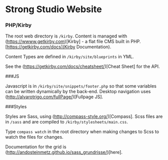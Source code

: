 Strong Studio Website
===

### PHP/Kirby

The root web directory is `/kirby`.
Content is managed with (https://wwww.getkirby.com)[Kirby] - a flat file CMS built in PHP.
[https://getkirby.com/docs](Kirby Documentation).

Content Types are defined in `/kirby/site/blueprints` in YML.

See the (https://getkirby.com/docs/cheatsheet/)[Cheat Sheet] for the API.


###JS

Javascript is in `/kirby/site/snippets/footer.php` so that some variables can be written dynamically by the back-end.
Desktop navigation uses (http://alvarotrigo.com/fullPage/)[Fullpage JS].


###Styles

Styles are Sass, using (http://compass-style.org/)[Compass]. Scss files are in `/sass` and are compiled to `/kirby/stylesheets/main.css`.

Type `compass watch` in the root directory when making changes to Scss to watch the files for changes.

Documentation for the grid is (http://andosteinmetz.github.io/sass_grundrisse/)[here].